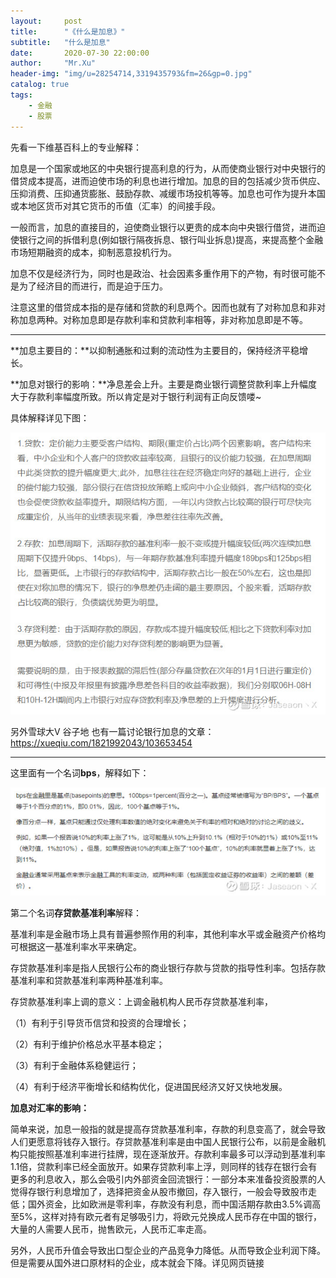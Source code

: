 ```yaml
---
layout:     post
title:      "《什么是加息》"
subtitle:   "什么是加息"
date:       2020-07-30 22:00:00
author:     "Mr.Xu"
header-img: "img/u=28254714,3319435793&fm=26&gp=0.jpg"
catalog: true
tags:
    - 金融
	- 股票 
---
```


先看一下维基百科上的专业解释：

 加息是一个国家或地区的中央银行提高利息的行为，从而使商业银行对中央银行的借贷成本提高，进而迫使市场的利息也进行增加。加息的目的包括减少货币供应、压抑消费、压抑通货膨胀、鼓励存款、减缓市场投机等等。加息也可作为提升本国或本地区货币对其它货币的币值（汇率）的间接手段。

 一般而言，加息的直接目的，迫使商业银行以更贵的成本向中央银行借贷，进而迫使银行之间的拆借利息(例如银行隔夜拆息、银行叫业拆息)提高，来提高整个金融市场短期融资的成本，抑制恶意投机行为。

加息不仅是经济行为，同时也是政治、社会因素多重作用下的产物，有时很可能不是为了经济目的而进行，而是迫于压力。

注意这里的借贷成本指的是存储和贷款的利息两个。因而也就有了对称加息和非对称加息两种。对称加息即是存款利率和贷款利率相等，非对称加息即是不等。

------

**加息主要目的：**以抑制通胀和过剩的流动性为主要目的，保持经济平稳增长。

**加息对银行的影响：**净息差会上升。主要是商业银行调整贷款利率上升幅度大于存款利率幅度所致。所以肯定是对于银行利润有正向反馈喽~

具体解释详见下图：

![](\img\17399af2e3021d2e3fed1cf0.png!custom660.jpg)



  另外雪球大V 谷子地 也有一篇讨论银行加息的文章： https://xueqiu.com/1821992043/103653454

------

  这里面有一个名词**bps**，解释如下：

![](\img\17399b5590b21ea33feeadf6.png!custom660.jpg)

  第二个名词**存贷款基准利率**解释：

基准利率是金融市场上具有普遍参照作用的利率，其他利率水平或金融资产价格均可根据这一基准利率水平来确定。

存贷款基准利率是指人民银行公布的商业银行存款与贷款的指导性利率。包括存款基准利率和贷款基准利率两种基准利率。

存贷款基准利率上调的意义：上调金融机构人民币存贷款基准利率，

  （1）有利于引导货币信贷和投资的合理增长；

  （2）有利于维护价格总水平基本稳定；

  （3）有利于金融体系稳健运行；

  （4）有利于经济平衡增长和结构优化，促进国民经济又好又快地发展。



**加息对汇率的影响：**

简单来说，加息一般指的就是提高存贷款基准利率，存款的利息变高了，就会导致人们更愿意将钱存入银行。存贷款基准利率是由中国人民银行公布，以前是金融机构只能按照基准利率进行挂牌，现在逐渐放开。存款利率最多可以浮动到基准利率1.1倍，贷款利率已经全面放开。
​		如果存贷款利率上浮，则同样的钱存在银行会有更多的利息收入，那么会吸引内外部资金回流银行：一部分本来准备投资股票的人觉得存银行利息增加了，选择把资金从股市撤回，存入银行，一般会导致股市走低；国外资金，比如欧洲是零利率，存款没有利息，而中国活期存款由3.5%调高至5%，这样对持有欧元者有足够吸引力，将欧元兑换成人民币存在中国的银行，大量的人需要人民币，抛售欧元，人民币汇率走高。

另外，人民币升值会导致出口型企业的产品竞争力降低。从而导致企业利润下降。但是需要从国外进口原材料的企业，成本就会下降。详见网页链接

